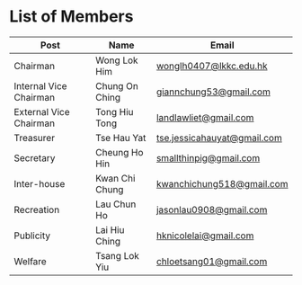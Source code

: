# List of Members
Post | Name | Email
-----|------|------
Chairman | Wong Lok Him | wonglh0407@lkkc.edu.hk
Internal Vice Chairman | Chung On Ching | giannchung53@gmail.com
External Vice Chairman | Tong Hiu Tong | landlawliet@gmail.com
Treasurer | Tse Hau Yat | tse.jessicahauyat@gmail.com
Secretary | Cheung Ho Hin | smallthinpig@gmail.com
Inter-house | Kwan Chi Chung | kwanchichung518@gmail.com
Recreation | Lau Chun Ho | jasonlau0908@gmail.com
Publicity | Lai Hiu Ching | hknicolelai@gmail.com
Welfare | Tsang Lok Yiu | chloetsang01@gmail.com
